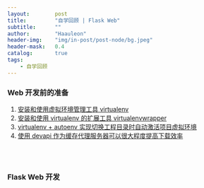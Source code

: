 ```yaml
---
layout:        post
title:         "自学回顾 | Flask Web"
subtitle:      ""
author:        "Haauleon"
header-img:    "img/in-post/post-node/bg.jpeg"
header-mask:   0.4
catalog:       true
tags:
    - 自学回顾
---
```



### Web 开发前的准备
1. [安装和使用虚拟环境管理工具 virtualenv](https://haauleon.gitee.io/2022/11/09/python-pip/#1%E5%AE%89%E8%A3%85%E5%92%8C%E4%BD%BF%E7%94%A8-virtualenv)       
2. [安装和使用 virtualenv 的扩展工具 virtualenvwrapper](https://haauleon.gitee.io/2022/11/09/python-pip/#3virtualenvwrapper)     
3. [virtualenv + autoenv 实现切换工程目录时自动激活项目虚拟环境](https://haauleon.gitee.io/2022/12/09/python-autoenv/)     
4. [使用 devapi 作为缓存代理服务器可以很大程度提高下载效率](https://haauleon.gitee.io/2022/11/11/python-pip/#%E4%BA%8C%E7%BC%93%E5%AD%98%E4%BB%A3%E7%90%86%E6%9C%8D%E5%8A%A1%E5%99%A8)      

<br>
<br>

### Flask Web 开发
